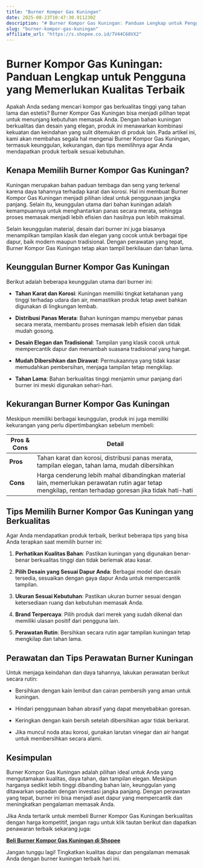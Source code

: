 ```yaml
---
title: "Burner Kompor Gas Kuningan"
date: 2025-08-23T10:47:30.911230Z
description: "# Burner Kompor Gas Kuningan: Panduan Lengkap untuk Pengguna yang Memerlukan Kualitas Terbaik..."
slug: "burner-kompor-gas-kuningan"
affiliate_url: "https://s.shopee.co.id/7V44C68VX2"
---
```

# Burner Kompor Gas Kuningan: Panduan Lengkap untuk Pengguna yang Memerlukan Kualitas Terbaik

Apakah Anda sedang mencari kompor gas berkualitas tinggi yang tahan lama dan estetis? Burner Kompor Gas Kuningan bisa menjadi pilihan tepat untuk menunjang kebutuhan memasak Anda. Dengan bahan kuningan berkualitas dan desain yang elegan, produk ini menawarkan kombinasi kekuatan dan keindahan yang sulit ditemukan di produk lain. Pada artikel ini, kami akan membahas segala hal mengenai Burner Kompor Gas Kuningan, termasuk keunggulan, kekurangan, dan tips memilihnya agar Anda mendapatkan produk terbaik sesuai kebutuhan.

## Kenapa Memilih Burner Kompor Gas Kuningan?

Kuningan merupakan bahan paduan tembaga dan seng yang terkenal karena daya tahannya terhadap karat dan korosi. Hal ini membuat Burner Kompor Gas Kuningan menjadi pilihan ideal untuk penggunaan jangka panjang. Selain itu, keunggulan utama dari bahan kuningan adalah kemampuannya untuk menghantarkan panas secara merata, sehingga proses memasak menjadi lebih efisien dan hasilnya pun lebih maksimal.

Selain keunggulan material, desain dari burner ini juga biasanya menampilkan tampilan klasik dan elegan yang cocok untuk berbagai tipe dapur, baik modern maupun tradisional. Dengan perawatan yang tepat, Burner Kompor Gas Kuningan tetap akan tampil berkilauan dan tahan lama.

## Keunggulan Burner Kompor Gas Kuningan

Berikut adalah beberapa keunggulan utama dari burner ini:

- **Tahan Karat dan Korosi**: Kuningan memiliki tingkat ketahanan yang tinggi terhadap udara dan air, memastikan produk tetap awet bahkan digunakan di lingkungan lembab.
  
- **Distribusi Panas Merata**: Bahan kuningan mampu menyebar panas secara merata, membantu proses memasak lebih efisien dan tidak mudah gosong.
  
- **Desain Elegan dan Tradisional**: Tampilan yang klasik cocok untuk mempercantik dapur dan menambah suasana tradisional yang hangat.
  
- **Mudah Dibersihkan dan Dirawat**: Permukaannya yang tidak kasar memudahkan pembersihan, menjaga tampilan tetap mengkilap.
  
- **Tahan Lama**: Bahan berkualitas tinggi menjamin umur panjang dari burner ini meski digunakan sehari-hari.

## Kekurangan Burner Kompor Gas Kuningan

Meskipun memiliki berbagai keunggulan, produk ini juga memiliki kekurangan yang perlu dipertimbangkan sebelum membeli:

| **Pros & Cons** | **Detail** |
|-----------------|------------|
| **Pros** | Tahan karat dan korosi, distribusi panas merata, tampilan elegan, tahan lama, mudah dibersihkan |
| **Cons** | Harga cenderung lebih mahal dibandingkan material lain, memerlukan perawatan rutin agar tetap mengkilap, rentan terhadap goresan jika tidak hati-hati |

## Tips Memilih Burner Kompor Gas Kuningan yang Berkualitas

Agar Anda mendapatkan produk terbaik, berikut beberapa tips yang bisa Anda terapkan saat memilih burner ini:

1. **Perhatikan Kualitas Bahan**: Pastikan kuningan yang digunakan benar-benar berkualitas tinggi dan tidak berlemak atau kasar.
  
2. **Pilih Desain yang Sesuai Dapur Anda**: Berbagai model dan desain tersedia, sesuaikan dengan gaya dapur Anda untuk mempercantik tampilan.
  
3. **Ukuran Sesuai Kebutuhan**: Pastikan ukuran burner sesuai dengan ketersediaan ruang dan kebutuhan memasak Anda.
  
4. **Brand Terpercaya**: Pilih produk dari merek yang sudah dikenal dan memiliki ulasan positif dari pengguna lain.
  
5. **Perawatan Rutin**: Bersihkan secara rutin agar tampilan kuningan tetap mengkilap dan tahan lama.

## Perawatan dan Tips Perawatan Burner Kuningan

Untuk menjaga keindahan dan daya tahannya, lakukan perawatan berikut secara rutin:

- Bersihkan dengan kain lembut dan cairan pembersih yang aman untuk kuningan.
  
- Hindari penggunaan bahan abrasif yang dapat menyebabkan goresan.
  
- Keringkan dengan kain bersih setelah dibersihkan agar tidak berkarat.
  
- Jika muncul noda atau korosi, gunakan larutan vinegar dan air hangat untuk membersihkan secara alami.

## Kesimpulan

Burner Kompor Gas Kuningan adalah pilihan ideal untuk Anda yang mengutamakan kualitas, daya tahan, dan tampilan elegan. Meskipun harganya sedikit lebih tinggi dibanding bahan lain, keunggulan yang ditawarkan sepadan dengan investasi jangka panjang. Dengan perawatan yang tepat, burner ini bisa menjadi aset dapur yang mempercantik dan meningkatkan pengalaman memasak Anda.

Jika Anda tertarik untuk membeli Burner Kompor Gas Kuningan berkualitas dengan harga kompetitif, jangan ragu untuk klik tautan berikut dan dapatkan penawaran terbaik sekarang juga:

[**Beli Burner Kompor Gas Kuningan di Shopee**](https://s.shopee.co.id/7V44C68VX2)

Jangan tunggu lagi! Tingkatkan kualitas dapur dan pengalaman memasak Anda dengan burner kuningan terbaik hari ini.
